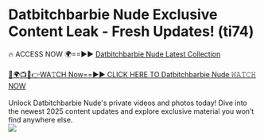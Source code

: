 # Datbitchbarbie Nude Exclusive Content Leak - Fresh Updates! (ti74)

🔥 ACCESS NOW 🌍==►► <a href="https://tinyurl.com/2mz8nhtm" rel="nofollow">Datbitchbarbie Nude Latest Collection</a>
<br><br>
[🔴🌍📺📱👉WA𝚃CH Now==►► CLICK HERE TO Datbitchbarbie Nude 𝚆𝙰𝚃𝙲𝙷 NOW](https://tinyurl.com/2mz8nhtm)
<br><br>
Unlock Datbitchbarbie Nude's private videos and photos today! Dive into the newest 2025 content updates and explore exclusive material you won’t find anywhere else.
<br>
<a href="https://tinyurl.com/2mz8nhtm" rel="nofollow" data-target="animated-image.originalLink"><img src="https://camo.githubusercontent.com/8a4f000d20f83aca3bf7ec5f350d767afa0574a8a352519fd8cfa583a6f93a33/68747470733a2f2f692e696d6775722e636f6d2f644a486b345a712e676966" data-canonical-src="https://i.imgur.com/dJHk4Zq.gif" style="max-width: 100%; display: inline-block;" data-target="animated-image.originalImage"></a>
<br>
